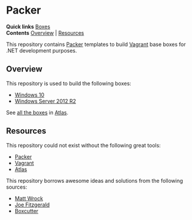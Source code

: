 # Packer

**Quick links** [Boxes]  
**Contents** [Overview] | [Resources]  

This repository contains [Packer] templates to build [Vagrant] base boxes for .NET development purposes.

## Overview

This repository is used to build the following boxes:

* [Windows 10][windows10ee]
* [Windows Server 2012 R2][windows2012r2se]

See [all the boxes][Boxes] in [Atlas].

[Overview]: #overview
[windows10ee]: windows10ee
[windows2012r2se]: windows2012r2se
[Boxes]: https://atlas.hashicorp.com/gusztavvargadr

## Resources

This repository could not exist without the following great tools:

* [Packer]
* [Vagrant]
* [Atlas]

This repository borrows awesome ideas and solutions from the following sources:

* [Matt Wrock]
* [Joe Fitzgerald]
* [Boxcutter]

[Resources]: #resources
[Matt Wrock]: https://github.com/mwrock/packer-templates
[Joe Fitzgerald]: https://github.com/joefitzgerald/packer-windows
[Boxcutter]: https://github.com/boxcutter/windows

[Packer]: https://www.packer.io/
[Vagrant]: https://www.vagrantup.com/
[Atlas]: https://www.hashicorp.com/atlas.html

